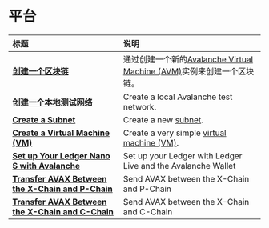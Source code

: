 # 平台

| 标题 | 说明 |
| :--- | :--- |
| [**创建一个区块链**](create-a-new-blockchain.md) | 通过创建一个新的[Avalanche Virtual Machine \(AVM\)](../../../learn/platform-overview/#exchange-chain-x-chain)实例来创建一个区块链。 |
| [**创建一个本地测试网络**](create-a-local-test-network.md) | Create a local Avalanche test network. |
| [**Create a Subnet**](create-a-subnet.md) | Create a new [subnet](../../../learn/platform-overview/#subnets). |
| [**Create a Virtual Machine \(VM\)**](create-a-virtual-machine-vm.md) | Create a very simple [virtual machine \(VM\)](../../../learn/platform-overview/#virtual-machines). |
| [**Set up Your Ledger Nano S with Avalanche**](setup-your-ledger-nano-s-with-avalanche.md) | Set up your Ledger with Ledger Live and the Avalanche Wallet |
| [**Transfer AVAX Between the X-Chain and P-Chain**](transfer-avax-between-x-chain-and-p-chain.md) | Send AVAX between the X-Chain and P-Chain |
| [**Transfer AVAX Between the X-Chain and C-Chain**](transfer-avax-between-x-chain-and-c-chain.md) | Send AVAX between the X-Chain and C-Chain |

<!--stackedit_data:
eyJoaXN0b3J5IjpbMTE0MTE2OTU5NV19
-->